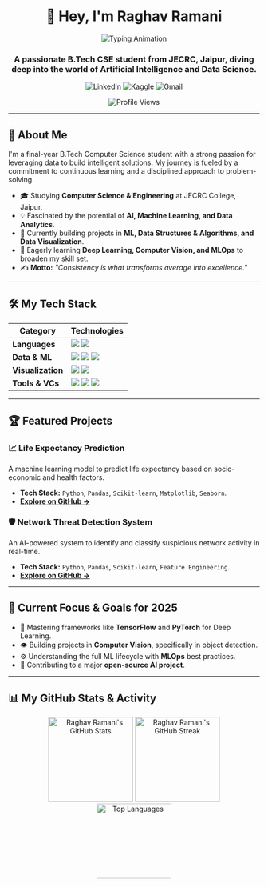 <div align="center">

# 👋 Hey, I'm Raghav Ramani

<a href="https://www.linkedin.com/in/raghav-ramani-711b56256/">
  <img src="https://readme-typing-svg.herokuapp.com?font=Fira+Code&weight=500&size=25&pause=1000&color=00F7A3&center=true&vCenter=true&width=550&lines=Aspiring+AI+%26+ML+Engineer;Data+Analyst+%7C+Project+Developer;Turning+Data+into+Intelligence" alt="Typing Animation" />
</a>

### A passionate B.Tech CSE student from JECRC, Jaipur, diving deep into the world of Artificial Intelligence and Data Science.

<p align="center">
  <a href="https://www.linkedin.com/in/raghav-ramani-711b56256/" target="_blank">
    <img src="https://img.shields.io/badge/LinkedIn-0A66C2?style=for-the-badge&logo=linkedin&logoColor=white" alt="LinkedIn"/>
  </a>
  <a href="https://www.kaggle.com/raghavramani3232" target="_blank">
    <img src="https://img.shields.io/badge/Kaggle-20BEFF?style=for-the-badge&logo=kaggle&logoColor=white" alt="Kaggle"/>
  </a>
  <a href="mailto:raghavramani2004@gmail.com">
    <img src="https://img.shields.io/badge/Gmail-D14836?style=for-the-badge&logo=gmail&logoColor=white" alt="Gmail"/>
  </a>
</p>

<p align="center">
  <img src="https://komarev.com/ghpvc/?username=Raghav1378&style=flat-square&color=00F7A3" alt="Profile Views"/>
</p>

</div>

---

## 🚀 About Me

I'm a final-year B.Tech Computer Science student with a strong passion for leveraging data to build intelligent solutions. My journey is fueled by a commitment to continuous learning and a disciplined approach to problem-solving.

- 🎓 Studying **Computer Science & Engineering** at JECRC College, Jaipur.
- 💡 Fascinated by the potential of **AI, Machine Learning, and Data Analytics**.
- 🎯 Currently building projects in **ML, Data Structures & Algorithms, and Data Visualization**.
- 🌱 Eagerly learning **Deep Learning, Computer Vision, and MLOps** to broaden my skill set.
- ✍️ **Motto:** *"Consistency is what transforms average into excellence."*

---

## 🛠️ My Tech Stack

| Category          | Technologies                                                                                                                                                                                                                                                           |
| ----------------- | ---------------------------------------------------------------------------------------------------------------------------------------------------------------------------------------------------------------------------------------------------------------------- |
| **Languages** | <img src="https://img.shields.io/badge/Python-3776AB?style=for-the-badge&logo=python&logoColor=white" /> <img src="https://img.shields.io/badge/Java-ED8B00?style=for-the-badge&logo=openjdk&logoColor=white" />                                                          |
| **Data & ML** | <img src="https://img.shields.io/badge/Numpy-013243?style=for-the-badge&logo=numpy&logoColor=white" /> <img src="https://img.shields.io/badge/Pandas-150458?style=for-the-badge&logo=pandas&logoColor=white" /> <img src="https://img.shields.io/badge/scikit--learn-F7931E?style=for-the-badge&logo=scikit-learn&logoColor=white" /> |
| **Visualization** | <img src="https://img.shields.io/badge/Matplotlib-313131?style=for-the-badge&logo=matplotlib&logoColor=white" /> <img src="https://img.shields.io/badge/Seaborn-094C69?style=for-the-badge&logo=seaborn&logoColor=white" />                                                   |
| **Tools & VCs** | <img src="https://img.shields.io/badge/Git-F05032?style=for-the-badge&logo=git&logoColor=white" /> <img src="https://img.shields.io/badge/GitHub-181717?style=for-the-badge&logo=github&logoColor=white" /> <img src="https://img.shields.io/badge/VS_Code-007ACC?style=for-the-badge&logo=visual-studio-code&logoColor=white" /> |

---

## 🏆 Featured Projects

### 📈 Life Expectancy Prediction
A machine learning model to predict life expectancy based on socio-economic and health factors.
- **Tech Stack:** `Python`, `Pandas`, `Scikit-learn`, `Matplotlib`, `Seaborn`.
- **[Explore on GitHub &rarr;](https://github.com/Raghav1378/Life-Expectancy-Analysis)**

### 🛡️ Network Threat Detection System
An AI-powered system to identify and classify suspicious network activity in real-time.
- **Tech Stack:** `Python`, `Pandas`, `Scikit-learn`, `Feature Engineering`.
- **[Explore on GitHub &rarr;](https://github.com/Raghav1378/Network_Threat_Detector)**

---

## 🎯 Current Focus & Goals for 2025
- 🧠 Mastering frameworks like **TensorFlow** and **PyTorch** for Deep Learning.
- 👁️ Building projects in **Computer Vision**, specifically in object detection.
- ⚙️ Understanding the full ML lifecycle with **MLOps** best practices.
- 🤝 Contributing to a major **open-source AI project**.

---

## 📊 My GitHub Stats & Activity

<div align="center">
<img src="https://github-readme-stats.vercel.app/api?username=Raghav1378&show_icons=true&theme=dracula&hide_border=true&border_radius=15" height="170" alt="Raghav Ramani's GitHub Stats"/>
<img src="https://github-readme-streak-stats.herokuapp.com?user=Raghav1378&theme=dracula&hide_border=true&border_radius=15" height="170" alt="Raghav Ramani's GitHub Streak"/>
<br>
<img src="https://github-readme-stats.vercel.app/api/top-langs/?username=Raghav1378&layout=compact&theme=dracula&hide_border=true&border_radius=15" height="150" alt="Top Languages"/>
</div>

